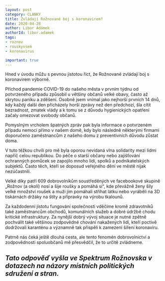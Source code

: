 ```yaml
---
layout: post
category: CLANKY
title: Zvládají Rožnované boj s koronavirem?
date: 2020-04-28
author: Libor Adámek
authorId: libor.adamek
tags: 
- roznov
- rouskyvsem 
- koronavirus

important: true
---
```

Hned v úvodu můžu s pevnou jistotou říct, že Rožnované zvládají boj s koronavirem výborně. 

Příchod pandemie COVID-19 do našeho města v prvním týdnu od potvrzeného případu způsobil u většiny občanů velké obavy, často až skrytou paniku a zděšení. Osobně jsem vnímal jako nejhorší prvních 14 dnů, kdy každý další den přícházely horší zprávy než den předchozí, šla cítit bezradnost, zmatek vlády a k tomu se z důvodu hygienických opatření začaly omezovat svobody občanů. 

Pomyslným vrcholem špatných zpráv pak byla informace o potvrzeném případu nemoci přímo v našem domě, kdy bylo následně některými firmami doporučeno zaměstnancům z našeho domu z preventivních důvodu zůstat doma. 

V tuto těžkou chvíli pro mě byla oporou nevídaná vlna solidarity mezi lidmi napříč celou republikou. Do péče o starší občany nebo zajišťování ochranných pomůcek se zapojilo mnoho lidí, spolků a podnikatelských subjektů. Často těch, kteří se doposud veřejného dění ve městě nijak nezúčastnili. 

Velké díky patří 609 dobrovolníkům soustředěných ve facebookové skupině „Rožnov (a okolí) nosí a šije roušky a pomáhá si“, kde převážně ženy šily velké množství roušek a muži jim pomáhali stříhat látku nebo vyráběli na 3D tiskárnách držáky na štíty a přípravky na výrobu tkalounů. 

Za každodenní jistotu fungování společnosti vděčíme kromě zdravotníků také zaměstnancům obchodů, komunálních služeb a dobré údržbě chodu kritické infrastruktury. Za nynější dobrý vývoj situace je nutné zpětně pochválit také většinou zodpovědné chování nakažených lidí, kteří poctivě dodržovali karanténu a významně tak přispěli k zamezení šíření koronaviru. 

Patrně nás čeká ještě dlouhá cesta, ale tento fenomén dobrovolnictví a zodpovědnosti spoluobčanů mě přesvědčil, že to určitě zvládneme.

*Tato odpověď vyšla ve Spektrum Rožnovska v dotazech na názory místních politických sdružení a stran.*
---
